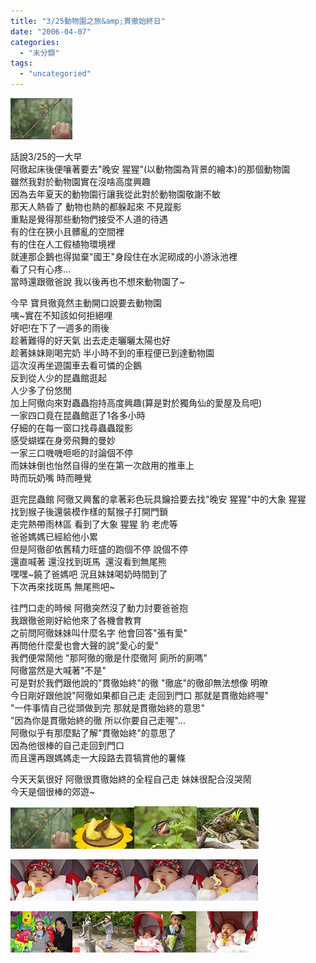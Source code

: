 ```yaml
---
title: "3/25動物園之旅&amp;貫徹始終日"
date: "2006-04-07"
categories: 
  - "未分類"
tags: 
  - "uncategoried"
---
```


![](images/124594309_1339d91b7e_t.jpg)

話說3/25的一大早  
阿徹起床後便嚷著要去"晚安 猩猩"(以動物園為背景的繪本)的那個動物園  
雖然我對於動物園實在沒啥高度興趣  
因為去年夏天的動物園行讓我從此對於動物園敬謝不敏  
那天人熱昏了 動物也熱的都躲起來 不見蹤影  
重點是覺得那些動物們接受不人道的待遇  
有的住在狹小且髒亂的空間裡  
有的住在人工假植物環境裡  
就連那企鵝也得拋棄"國王"身段住在水泥砌成的小游泳池裡  
看了只有心疼...  
當時還跟徹爸說 我以後再也不想來動物園了~

今早 寶貝徹竟然主動開口說要去動物園  
咦~實在不知該如何拒絕哩  
好吧!在下了一週多的雨後  
趁著難得的好天氣 出去走走曬曬太陽也好  
趁著妹妹剛喝完奶 半小時不到的車程便已到達動物園  
這次沒再坐遊園車去看可憐的企鵝  
反到從人少的昆蟲館逛起  
人少多了份悠閒  
加上阿徹向來對蟲蟲抱持高度興趣(算是對於獨角仙的愛屋及烏吧)  
一家四口竟在昆蟲館逛了1各多小時  
仔細的在每一窗口找尋蟲蟲蹤影  
感受蝴蝶在身旁飛舞的曼妙  
一家三口嘰嘰咂咂的討論個不停  
而妹妹倒也怡然自得的坐在第一次啟用的推車上  
時而玩奶嘴 時而睡覺

逛完昆蟲館 阿徹又興奮的拿著彩色玩具鑰拾要去找"晚安 猩猩"中的大象 猩猩  
找到猴子後還裝模作樣的幫猴子打開門鎖  
走完熱帶雨林區 看到了大象 猩猩 豹 老虎等  
爸爸媽媽已經給他小累  
但是阿徹卻依舊精力旺盛的跑個不停 說個不停  
還直喊著 還沒找到斑馬  還沒看到無尾熊  
嘿嘿~饒了爸媽吧 況且妹妹喝奶時間到了  
下次再來找斑馬 無尾熊吧~

往門口走的時候 阿徹突然沒了動力討要爸爸抱  
我跟徹爸剛好給他來了各機會教育  
之前問阿徹妹妹叫什麼名字 他會回答"張有愛"  
再問他什麼愛也會大聲的說"愛心的愛"  
我們便常鬧他 "那阿徹的徹是什麼徹阿 廁所的廁嗎"  
阿徹當然是大喊著"不是"  
可是對於我們跟他說的"貫徹始終"的徹 "徹底"的徹卻無法想像 明暸  
今日剛好跟他說"阿徹如果都自己走 走回到門口 那就是貫徹始終喔"  
"一件事情自己從頭做到完 那就是貫徹始終的意思"  
"因為你是貫徹始終的徹 所以你要自己走喔"...  
阿徹似乎有那麼點了解"貫徹始終"的意思了  
因為他很棒的自己走回到門口  
而且還再跟媽媽走一大段路去買犒賞他的薯條

今天天氣很好 阿徹很貫徹始終的全程自己走 妹妹很配合沒哭鬧  
今天是個很棒的郊遊~

![](images/124594309_1339d91b7e_t.jpg)![](images/124594284_caaaa29453_t.jpg)![](images/124594300_11b89e8162_t.jpg)![](images/124594322_9216a7a541_t.jpg)

![](images/124594399_be85bb924e_t.jpg)![](images/124594405_62bab2463c_t.jpg)![](images/124594414_eb76e910ff_t.jpg)![](images/124594420_ede7448a61_t.jpg)

![](images/124594273_739079e41e_t.jpg)![](images/124594355_544291f8cd_t.jpg)![](images/124594374_da3a65afb2_t.jpg)![](images/124594293_5077f0b0d7_t.jpg)

